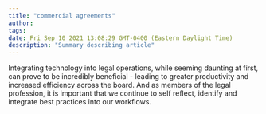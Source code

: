 ```yaml
---
title: "commercial agreements"
author: 
tags: 
date: Fri Sep 10 2021 13:08:29 GMT-0400 (Eastern Daylight Time)
description: "Summary describing article"
---
```


Integrating technology into legal operations, while seeming daunting at first, can prove to be incredibly beneficial - leading to greater productivity and increased
efficiency across the board. And as members of the legal profession, it is important that we continue to self reflect, identify and integrate best practices into
our workflows.

